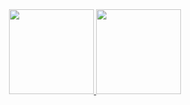 <div align="center">
  <a href="https://github.com/kennedyap">
  <img height="150em" src="https://github-readme-stats.vercel.app/api?username=kennedyap&show_icons=true&theme=dracula&include_all_commits=true&count_private=true"/>
  <img height="150em" src="https://github-readme-stats.vercel.app/api/top-langs/?username=kennedyap&layout=compact&langs_count=7&theme=dracula"/>
</div>
